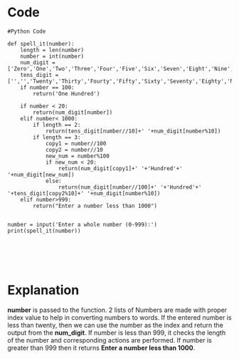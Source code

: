 # Code
```
#Python Code

def spell_it(number):
    length = len(number)
    number = int(number)
    num_digit = ['Zero','One','Two','Three','Four','Five','Six','Seven','Eight','Nine','Ten','Eleven','Twelve','Thirteen','Fourteen','Fifteen','Sixteen','Seventeen','Eighteen','Nineteen']
    tens_digit = ['','','Twenty','Thirty','Fourty','Fifty','Sixty','Seventy','Eighty','Ninety']
    if number == 100:
        return('One Hundred')

    if number < 20:
        return(num_digit[number])
    elif number< 1000:
        if length == 2:
            return(tens_digit[number//10]+' '+num_digit[number%10])
        if length == 3:
            copy1 = number//100
            copy2 = number//10
            new_num = number%100
            if new_num < 20:
                return(num_digit[copy1]+' '+'Hundred'+' '+num_digit[new_num])
            else:
                return(num_digit[number//100]+' '+'Hundred'+' '+tens_digit[copy2%10]+' '+num_digit[number%10])
    elif number>999:
        return("Enter a number less than 1000")        


number = input('Enter a whole number (0-999):')
print(spell_it(number))



  


```

# Explanation
**number** is passed to the function. 2 lists of Numbers are made with proper index value to help in converting numbers to words. If the entered number is less than twenty, then we can use the number as the index and return the output from the **num_digit**.
If number is less than 999, it checks the length of the number and corresponding actions are performed. If number is greater than 999 then it returns **Enter a number less than 1000**.

